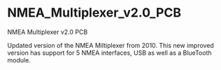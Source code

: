 # NMEA_Multiplexer_v2.0_PCB
NMEA Multiplexer v2.0 PCB

Updated version of the NMEA Miltiplexer from 2010.
This new improved version has support for 5 NMEA interfaces, USB as well as a BlueTooth module.
